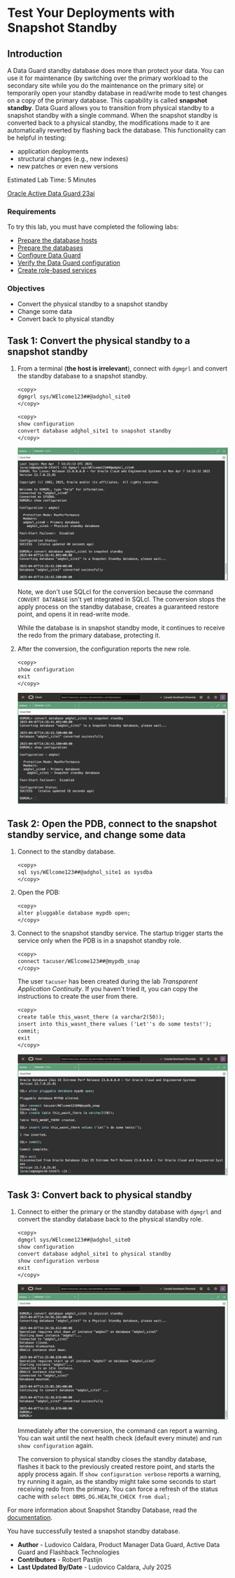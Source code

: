 # Test Your Deployments with Snapshot Standby

## Introduction

A Data Guard standby database does more than protect your data. You can use it for maintenance (by switching over the primary workload to the secondary site while you do the maintenance on the primary site) or temporarily open your standby database in read/write mode to test changes on a copy of the primary database.
This capability is called **snapshot standby**.
Data Guard allows you to transition from physical standby to a snapshot standby with a single command.
When the snapshot standby is converted back to a physical standby, the modifications made to it are automatically reverted by flashing back the database.
This functionality can be helpful in testing:
* application deployments
* structural changes (e.g., new indexes)
* new patches or even new versions

Estimated Lab Time: 5 Minutes

[Oracle Active Data Guard 23ai](videohub:1_w5u4zktb)

### Requirements
To try this lab, you must have completed the following labs:
* [Prepare the database hosts](../prepare-host/prepare-host.md)
* [Prepare the databases](../prepare-db/prepare-db.md)
* [Configure Data Guard](../configure-dg/configure-dg.md)
* [Verify the Data Guard configuration](../verify-dg/verify-dg.md)
* [Create role-based services](../create-services/create-services.md)

### Objectives
* Convert the physical standby to a snapshot standby
* Change some data
* Convert back to physical standby

## Task 1: Convert the physical standby to a snapshot standby

1. From a terminal (**the host is irrelevant**), connect with `dgmgrl` and convert the standby database to a snapshot standby.

    ```
    <copy>
    dgmgrl sys/WElcome123##@adghol_site0
    </copy>
    ```
    ```
    <copy>
    show configuration
    convert database adghol_site1 to snapshot standby
    </copy>
    ```

    ![The conversion to snapshot standby succeeds](images/convert-to-snapshot-standby.png)

    Note, we don't use SQLcl for the conversion because the command `CONVERT DATABASE` isn't yet integrated in SQLcl.
    The conversion stops the apply process on the standby database, creates a guaranteed restore point, and opens it in read-write mode.

    While the database is in snapshot standby mode, it continues to receive the redo from the primary database, protecting it.

2. After the conversion, the configuration reports the new role.

    ```
    <copy>
    show configuration
    exit
    </copy>
    ```

    ![Show configuration reports "Snapshot Standby database" for the standby database](images/show-configuration-snapshot.png)


## Task 2: Open the PDB, connect to the snapshot standby service, and change some data

1. Connect to the standby database.
    ```
    <copy>
    sql sys/WElcome123##@adghol_site1 as sysdba
    </copy>
    ```

2. Open the PDB:
    ```
    <copy>
    alter pluggable database mypdb open;
    </copy>
    ```

3. Connect to the snapshot standby service. The startup trigger starts the service only when the PDB is in a snapshot standby role.
    ```
    <copy>
    connect tacuser/WElcome123##@mypdb_snap
    </copy>
    ```
    The user `tacuser` has been created during the lab *Transparent Application Continuity*. If you haven't tried it, you can copy the instructions to create the user from there.
    ```
    <copy>
    create table this_wasnt_there (a varchar2(50));
    insert into this_wasnt_there values ('Let''s do some tests!');
    commit;
    exit
    </copy>
    ```

    ![The DDL and DML statements work on the standby database](images/modify-snapshot-standby.png)
  

## Task 3: Convert back to physical standby

1. Connect to either the primary or the standby database with `dgmgrl` and convert the standby database back to the physical standby role.
    ```
    <copy>
    dgmgrl sys/WElcome123##@adghol_site0
    show configuration
    convert database adghol_site1 to physical standby
    show configuration verbose
    exit
    </copy>
    ```

    ![The conversion to physical standby succeeds](images/convert-to-physical-standby.png)

    Immediately after the conversion, the command can report a warning. You can wait until the next health check (default every minute) and run `show configuration` again.

    The conversion to physical standby closes the standby database, flashes it back to the previously created restore point, and starts the apply process again.
    If `show configuration verbose` reports a warning, try running it again, as the standby might take some seconds to start receiving redo from the primary. You can force a refresh of the status cache with `select DBMS_DG.HEALTH_CHECK from dual;`

For more information about Snapshot Standby Database, read the [documentation](https://docs.oracle.com/en/database/oracle/oracle-database/23/sbydb/managing-oracle-data-guard-physical-standby-databases.html).

You have successfully tested a snapshot standby database.

- **Author** - Ludovico Caldara, Product Manager Data Guard, Active Data Guard and Flashback Technologies
- **Contributors** - Robert Pastijn
- **Last Updated By/Date** -  Ludovico Caldara, July 2025
